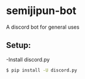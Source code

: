 # semijipun-bot
A discord bot for general uses

## Setup:

-Install discord.py
```bash
$ pip install -U discord.py
```
